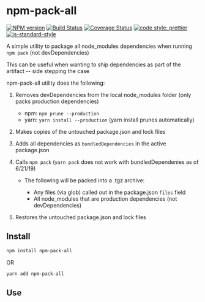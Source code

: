 # npm-pack-all
[![NPM version](https://img.shields.io/npm/v/npm-pack-all.svg?style=flat-square)](https://www.npmjs.com/package/npm-pack-all)
[![Build Status](https://travis-ci.org/kleingtm/npm-pack-all.svg?branch=master)](https://travis-ci.org/kleingtm/npm-pack-all)
[![Coverage Status](https://coveralls.io/repos/github/kleingtm/npm-pack-all/badge.svg?branch=master)](https://coveralls.io/github/kleingtm/npm-pack-all?branch=master)
[![code style: prettier](https://img.shields.io/badge/code_style-prettier-ff69b4.svg?style=flat-square)](https://github.com/prettier/prettier)
[![js-standard-style](https://img.shields.io/badge/code%20style-standard-brightgreen.svg)](http://standardjs.com/)

A simple utility to package all node_modules dependencies when running `npm pack` (not devDependencies)

This can be useful when wanting to ship dependencies as part of the artifact -- side stepping the case

npm-pack-all utility does the following:  

1. Removes devDependencies from the local node_modules folder (only packs production dependencies)  

    + npm: `npm prune --production`
    + yarn: `yarn install --production` (yarn install prunes automatically)
    
2. Makes copies of the untouched package.json and lock files
3. Adds all dependencies as `bundledDependencies` in the active package.json
4. Calls `npm pack` (`yarn pack` does not work with bundledDependenies as of 6/21/19)

    + The following will be packed into a .tgz archive:
    
        + Any files (via glob) called out in the package.json `files` field
        + All node_modules that are production dependencies (not devDependencies)
    
5. Restores the untouched package.json and lock files



## Install
```bash
npm install npm-pack-all

```
OR

```bash
yarn add npm-pack-all

```

## Use
```bash


```

